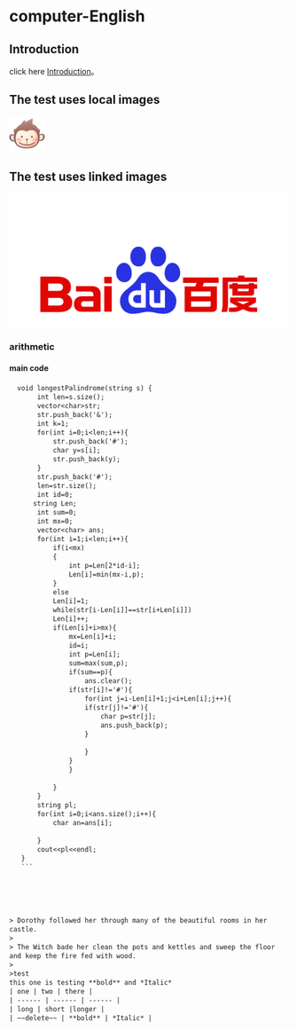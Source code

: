 # computer-English
##  Introduction
click here [Introduction](iNTRO.md)。
## The test uses local images
![picture](001.png)
## The test uses linked images
[![baidu](baidu.png)](https://baidu.com.cn)
### arithmetic
#### main code

 ```
   void longestPalindrome(string s) {
        int len=s.size();
        vector<char>str;
        str.push_back('&');
        int k=1;
        for(int i=0;i<len;i++){
            str.push_back('#');
            char y=s[i];
            str.push_back(y);
        }
        str.push_back('#');
        len=str.size();
        int id=0;
       string Len;
        int sum=0;
        int mx=0;
        vector<char> ans;
        for(int i=1;i<len;i++){
            if(i<mx)
            {
                int p=Len[2*id-i];
                Len[i]=min(mx-i,p);
            }
            else
            Len[i]=1;
            while(str[i-Len[i]]==str[i+Len[i]])
            Len[i]++;
            if(Len[i]+i>mx){
                mx=Len[i]+i;
                id=i;
                int p=Len[i];
                sum=max(sum,p);
                if(sum==p){
                	ans.clear();
                if(str[i]!='#'){
                    for(int j=i-Len[i]+1;j<i+Len[i];j++){
                    if(str[j]!='#'){
                    	char p=str[j];
                    	ans.push_back(p);
                    }
                    
                    }
                }
                }
                
            }
        }
        string pl;
        for(int i=0;i<ans.size();i++){
        	char an=ans[i];
        	  
        }
        cout<<pl<<endl;
    }
    ```

    
    
    
    
> Dorothy followed her through many of the beautiful rooms in her castle.
>
> The Witch bade her clean the pots and kettles and sweep the floor and keep the fire fed with wood.
> 
>test   
this one is testing **bold** and *Italic*   
| one | two | there |
| ------ | ------ | ------ |
| long | short |longer |
| ~~delete~~ | **bold** | *Italic* |




